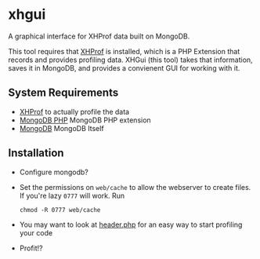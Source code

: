 xhgui
=====

A graphical interface for XHProf data built on MongoDB.

This tool requires that [XHProf](http://pecl.php.net/package/xhprof) is installed, which is a PHP Extension that records and provides profiling data. XHGui (this tool) takes that information, saves it in MongoDB, and provides a convienent GUI for working with it.


System Requirements
-------------------

 * [XHProf](http://pecl.php.net/package/xhprof) to actually profile the data
 * [MongoDB PHP](http://pecl.php.net/package/mongo) MongoDB PHP extension
 * [MongoDB](http://www.mongodb.org/) MongoDB Itself

Installation
------------

* Configure mongodb?
* Set the permissions on `web/cache` to allow the webserver to create files.
  If you're lazy `0777` will work. Run

      chmod -R 0777 web/cache
* You may want to look at [header.php](./xhgui/blob/master/external/header.php) for an easy way to start profiling your code
* Profit!?
